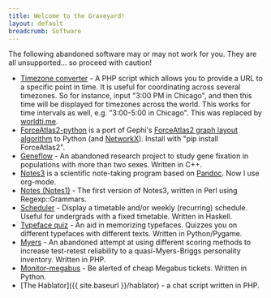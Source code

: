 ```yaml
---
title: Welcome to the Graveyard!
layout: default
breadcrumb: Software
---
```


The following abandoned software may or may not work for you.  They are 
all unsupported... so proceed with caution!

- [Timezone converter](https://code.launchpad.net/~mwshinn/+junk/timezones) - A
  PHP script which allows you to provide a URL to a specific point in time.  It
  is useful for coordinating across several timezones.  So for instance, input
  "3:00 PM in Chicago", and then this time will be displayed for timezones
  across the world.  This works for time intervals as well, e.g. "3:00-5:00 in
  Chicago".  This was replaced by [worldti.me](https://worldti.me).
- [ForceAtlas2-python](https://launchpad.net/forceatlas2-python) is a
  port of Gephi's [ForceAtlas2 graph layout
  algorithm](http://journals.plos.org/plosone/article?id=10.1371/journal.pone.0098679)
  to Python (and [NetworkX](https://networkx.github.io/)). Install
  with "pip install ForceAtlas2".
- [Geneflow](https://code.launchpad.net/~mwshinn/+junk/geneflow) - An
  abandoned research project to study gene fixation in populations
  with more than two sexes.  Written in C++.
- [Notes3](https://code.launchpad.net/~mwshinn/+junk/notes3) is a
  scientific note-taking program based on [Pandoc](http://pandoc.org).
  Now I use org-mode.
- [Notes (Notes1)](https://code.launchpad.net/~mwshinn/+junk/notes) -
  The first version of Notes3, written in Perl using Regexp::Grammars.
- [Scheduler](https://code.launchpad.net/~mwshinn/+junk/scheduler) -
  Display a timetable and/or weekly (recurring) schedule.  Useful for
  undergrads with a fixed timetable.  Written in Haskell.
- [Typeface quiz](https://code.launchpad.net/~mwshinn/+junk/typeface-quiz) -
  An aid in memorizing typefaces.  Quizzes you on different typefaces
  with different texts.  Written in Python/Pygame.
- [Myers](https://code.launchpad.net/~mwshinn/+junk/myers) - An
  abandoned attempt at using different scoring methods to increase
  test-retest reliability to a quasi-Myers-Briggs personality
  inventory.  Written in PHP.
- [Monitor-megabus](https://code.launchpad.net/~mwshinn/+junk/monitor-megabus) -
  Be alerted of cheap Megabus tickets.  Written in Python.
- [The Hablator]({{ site.baseurl }}/hablator) - a chat script written
  in PHP.
